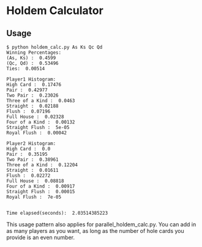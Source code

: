 Holdem Calculator
=================

Usage
-----

	$ python holdem_calc.py As Ks Qc Qd
	Winning Percentages:
	(As, Ks) :  0.4599
	(Qc, Qd) :  0.53496
	Ties:  0.00514

	Player1 Histogram:
	High Card :  0.17476
	Pair :  0.42977
	Two Pair :  0.23026
	Three of a Kind :  0.0463
	Straight :  0.02188
	Flush :  0.07196
	Full House :  0.02328
	Four of a Kind :  0.00132
	Straight Flush :  5e-05
	Royal Flush :  0.00042

	Player2 Histogram:
	High Card :  0.0
	Pair :  0.35195
	Two Pair :  0.38961
	Three of a Kind :  0.12204
	Straight :  0.01611
	Flush :  0.02272
	Full House :  0.08818
	Four of a Kind :  0.00917
	Straight Flush :  0.00015
	Royal Flush :  7e-05


	Time elapsed(seconds):  2.03514385223

This usage pattern also applies for parallel_holdem_calc.py. You can add in as many players as you want, as long as the number of hole cards you provide is an even number.
